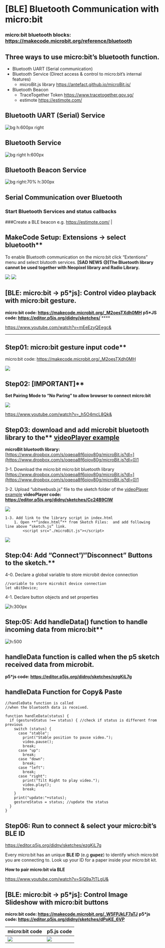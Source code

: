 

# [BLE] Bluetooth Communication with micro:bit
### micro:bit bluetooth blocks:  https://makecode.microbit.org/reference/bluetooth
## Three ways to use micro:bit’s bluetooth function.
- Bluetooth UART (Serial communication)
- Bluetooth Service (Direct access & control to micro:bit’s internal features)
    - microBit.js library https://antefact.github.io/microBit.js/
- Bluetooth Beacon
    - TraceTogether Token https://www.tracetogether.gov.sg/
    - estimote https://estimote.com/

## Bluetooth UART (Serial) Service

![bg h:600px right ](https://paper-attachments.dropbox.com/s_EA31771E711951B20C00D2E226C1EB5563480D07E4B4D3A947FC87C420AE3881_1581040947407_file.png) 
## Bluetooth Service
![bg right h:600px](https://paper-attachments.dropbox.com/s_EA31771E711951B20C00D2E226C1EB5563480D07E4B4D3A947FC87C420AE3881_1581041252227_file.png) 
## Bluetooth Beacon Service
![bg right:70% h:300px](https://paper-attachments.dropbox.com/s_EA31771E711951B20C00D2E226C1EB5563480D07E4B4D3A947FC87C420AE3881_1581041342455_file.png) 

## Serial Communication over Bluetooth
### Start Bluetooth Services and status callbacks  
 
###Create a BLE beacon e.g. https://estimote.com/                                                                                       |

## MakeCode Setup: Extensions → select bluetooth**
To enable Bluetooth communication on the micro:bit click “Extentions” menu and select blutooth services.  **[SAD NEWS 😥]The Bluetooth library cannot be used together with Neopixel library and Radio Library.**

![](https://paper-attachments.dropbox.com/s_EA31771E711951B20C00D2E226C1EB5563480D07E4B4D3A947FC87C420AE3881_1580928372833_Microsoft+MakeCode+for+micro+bit.png)
![](https://paper-attachments.dropbox.com/s_EA31771E711951B20C00D2E226C1EB5563480D07E4B4D3A947FC87C420AE3881_1580927592964_file.png)



## [BLE: micro:bit → p5*js]: Control video playback with micro:bit gesture.

**micro:bit code: https://makecode.microbit.org/_M2oesTXdh0MH**
**p5*JS code: https://editor.p5js.org/didny/sketches/** ****

https://www.youtube.com/watch?v=mEeEzyQEegc&

---

## Step01: micro:bit gesture input code**
micro:bit code: https://makecode.microbit.org/_M2oesTXdh0MH


![](https://paper-attachments.dropbox.com/s_EA31771E711951B20C00D2E226C1EB5563480D07E4B4D3A947FC87C420AE3881_1581043974239_file.png) 

## Step02: [IMPORTANT]** 
**Set Pairing Mode to “No Paring” to allow browser to connect micro:bit**

![](https://paper-attachments.dropbox.com/s_AB7F35483D6E6EA631555F22D997E77073B2BD679AA90C5B33750719AE83C966_1612469767310_Screenshot+2021-02-05+at+4.15.27+AM.png)

https://www.youtube.com/watch?v=_h5O4mcL8Qk&



## Step03: download and add microbit bluetooth library to the** [**videoPlayer example**](https://editor.p5js.org/didny/sketches/Cc24B9ClW)


**microBit bluetooth library:** [https://www.dropbox.com/s/oqeoa8f6oiov80g/microBit.js?dl=](https://www.dropbox.com/s/oqeoa8f6oiov80g/microBit.js?dl=0)1

3-1. Download the micro:bit micro:bit bluetooth library
      [https://www.dropbox.com/s/oqeoa8f6oiov80g/microBit.js?dl=](https://www.dropbox.com/s/oqeoa8f6oiov80g/microBit.js?dl=0)1
    
3-2. Upload “ubitwebusb.js” file to the sketch folder of the [videoPlayer example](https://editor.p5js.org/didny/sketches/Cc24B9ClW)
      **videoPlayer code: https://editor.p5js.org/didny/sketches/Cc24B9ClW**

![](https://paper-attachments.dropbox.com/s_AB7F35483D6E6EA631555F22D997E77073B2BD679AA90C5B33750719AE83C966_1612471931230_image.png)

    1-3. Add link to the library script in index.html
        1. Open **“index.html”** from Sketch Files:  and add following line above “sketch.js” link.
            <script src="./microBit.js"></script>
    
![](https://paper-attachments.dropbox.com/s_AB7F35483D6E6EA631555F22D997E77073B2BD679AA90C5B33750719AE83C966_1612472102485_image.png)


## Step:04:  Add “Connect”/”Disconnect” Buttons to the sketch.** 
4-0. Declare a global variable to store microbit device connection


    //variable to store microbit device connection
    let uBitDevice;

<!-- ## Step:04:  Add “Connect”/”Disconnect” Buttons to the sketch.**  -->
4-1. Declare button objects and set properties  

![h:300px](https://paper-attachments.dropbox.com/s_AB7F35483D6E6EA631555F22D997E77073B2BD679AA90C5B33750719AE83C966_1612472341219_Screenshot+2021-02-05+at+4.57.02+AM.png)


## Step:05:  Add  handleData() function to handle incoming data from micro:bit**

![h:500](https://paper-attachments.dropbox.com/s_AB7F35483D6E6EA631555F22D997E77073B2BD679AA90C5B33750719AE83C966_1612472452553_Screenshot+2021-02-05+at+5.00.26+AM.png) 

handleData function is called when the p5 sketch received data from microbit.   
---
<!-- The **status** variable contains a “string” value sent from microbit.    [**switch(status)**](https://www.w3schools.com/js/js_switch.asp) [statement](https://www.w3schools.com/js/js_switch.asp) selects which code to be executed based on the **status** value**.**   For example      if status value is  “stable” then call video.pause() to    pause the video playback.      if status value is “right” then call video.play() to      start the video playback.  Lastly, by setting **gestureStatus to the curren status value at line 75,**  if statement at line 55 can check it that the incoming status value is not the same as the previous status value. This prevents the same command from being executed multiple times in succession.  -->

 **p5*js code: https://editor.p5js.org/didny/sketches/ezgKiL7g**                                                                     



## handleData Function for Copy& Paste

```
//handleData function is called 
//when the bluetooth data is received.

function handleData(status) {
  if (gestureStatus !== status) { //check if status is different from previous
    switch (status) {
      case "stable":
        print("Stable position to pause video.");
        video.pause();
        break;
      case "up":
        break;
      case "down":
        break;
      case "left":
        break;
      case "right":
        print("Tilt Right to play video.");
        video.play();
        break;
    }
    print("update:"+status); 
    gestureStatus = status; //update the status
  }
}
```

## Step06:  Run to  connect & select your micro:bit’s **BLE ID**
https://editor.p5js.org/didny/sketches/ezgKiL7g

Every micro:bit has an unique **BLE ID** (e.g **gupez**) to identify which micro:bit you are connecting to.  Look up your ID for a paper inside your micro:bit kit.

**How to pair micro:bit via BLE**

https://www.youtube.com/watch?v=SjQ9a7tTLgU&



## [BLE: micro:bit → p5*js]: Control Image Slideshow with micro:bit buttons

**micro:bit code: https://makecode.microbit.org/_W5FPJkLF7aTJ**
**p5*js code: https://editor.p5js.org/didny/sketches/dPoKE_6VP**

| **micro:bit code**                                                                                                                                                  | **p5.js code**                                                                                                                        |
| ------------------------------------------------------------------------------------------------------------------------------------------------------------------- | ------------------------------------------------------------------------------------------------------------------------------------- |
| ![](https://paper-attachments.dropbox.com/s_AB7F35483D6E6EA631555F22D997E77073B2BD679AA90C5B33750719AE83C966_1612467930397_Screenshot+2021-02-05+at+3.45.19+AM.png) | ![](https://paper-attachments.dropbox.com/s_AB7F35483D6E6EA631555F22D997E77073B2BD679AA90C5B33750719AE83C966_1612473450332_image.png) |

